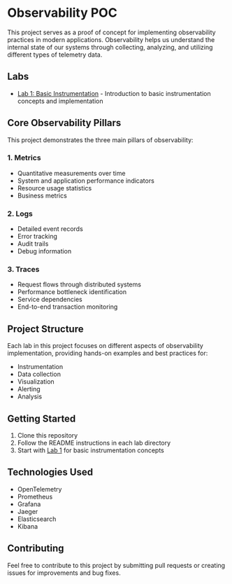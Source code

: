 # Observability POC

This project serves as a proof of concept for implementing observability practices in modern applications. Observability helps us understand the internal state of our systems through collecting, analyzing, and utilizing different types of telemetry data.

## Labs

- [Lab 1: Basic Instrumentation](./lab-1) - Introduction to basic instrumentation concepts and implementation

## Core Observability Pillars

This project demonstrates the three main pillars of observability:

### 1. Metrics
- Quantitative measurements over time
- System and application performance indicators
- Resource usage statistics
- Business metrics

### 2. Logs
- Detailed event records
- Error tracking
- Audit trails
- Debug information

### 3. Traces
- Request flows through distributed systems
- Performance bottleneck identification
- Service dependencies
- End-to-end transaction monitoring

## Project Structure

Each lab in this project focuses on different aspects of observability implementation, providing hands-on examples and best practices for:

- Instrumentation
- Data collection
- Visualization
- Alerting
- Analysis

## Getting Started

1. Clone this repository
2. Follow the README instructions in each lab directory
3. Start with [Lab 1](./lab-1) for basic instrumentation concepts

## Technologies Used

- OpenTelemetry
- Prometheus
- Grafana
- Jaeger
- Elasticsearch
- Kibana

## Contributing

Feel free to contribute to this project by submitting pull requests or creating issues for improvements and bug fixes.
